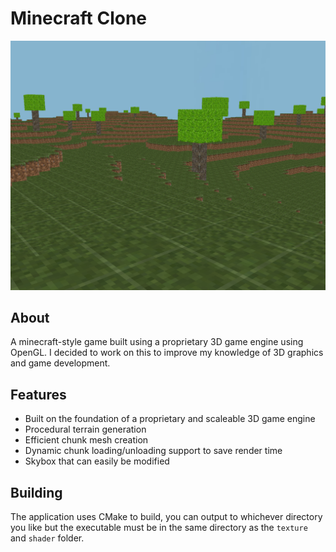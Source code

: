 # Minecraft Clone

<div>
    <img src="./asset/screenshot.png" width="800">
</div>

## About
A minecraft-style game built using a proprietary 3D game engine using OpenGL. I decided to work on this to improve my knowledge of 3D graphics and game development.

## Features
* Built on the foundation of a proprietary and scaleable 3D game engine
* Procedural terrain generation
* Efficient chunk mesh creation
* Dynamic chunk loading/unloading support to save render time
* Skybox that can easily be modified

## Building
The application uses CMake to build, you can output to whichever directory you like but the executable must be in the same directory as the `texture` and `shader` folder.
